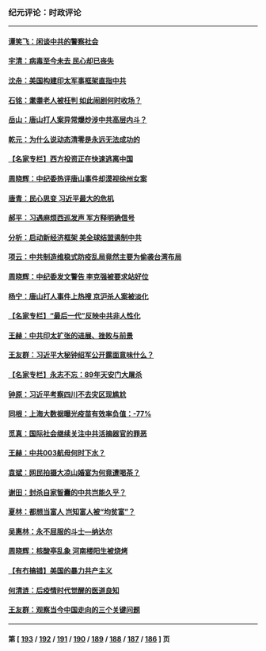 ### 纪元评论：时政评论
---
#### [谭笑飞：闲谈中共的警察社会](../../pages/nsc1025/n13758509.md) 
#### [宇清：病毒至今未去 民心却已丧失](../../pages/nsc1025/n13758370.md) 
#### [沈舟：美国构建印太军事框架直指中共](../../pages/nsc1025/n13758167.md) 
#### [石铭：耄耋老人被枉判 如此闹剧何时收场？](../../pages/nsc1025/n13758216.md) 
#### [岳山：唐山打人案异常爆炒涉中共高层内斗？](../../pages/nsc1025/n13757950.md) 
#### [乾元：为什么说动态清零是永远无法成功的](../../pages/nsc1025/n13758033.md) 
#### [【名家专栏】西方投资正在快速逃离中国](../../pages/nsc1025/n13757817.md) 
#### [周晓辉：中纪委热评唐山事件却漠视徐州女案](../../pages/nsc1025/n13757816.md) 
#### [唐青：民心思变 习近平最大的危机](../../pages/nsc1025/n13757579.md) 
#### [郝平：习遇麻烦西巡发声 军方释明确信号](../../pages/nsc1025/n13757545.md) 
#### [分析：启动新经济框架 美全球结盟遏制中共](../../pages/nsc1025/n13757490.md) 
#### [项云：中共制造维稳式防疫乱局竟然主要为偷袭台湾布局](../../pages/nsc1025/n13757397.md) 
#### [周晓辉：中纪委发文警告 李克强被要求站好位](../../pages/nsc1025/n13757329.md) 
#### [杨宁：唐山打人事件上热搜 京沪杀人案被淡化](../../pages/nsc1025/n13757291.md) 
#### [【名家专栏】“最后一代”反映中共非人性化](../../pages/nsc1025/n13756676.md) 
#### [王赫：中共印太扩张的进展、挫败与前景](../../pages/nsc1025/n13757061.md) 
#### [王友群：习近平大秘钟绍军公开露面意味什么？](../../pages/nsc1025/n13756934.md) 
#### [【名家专栏】永志不忘：89年天安门大屠杀](../../pages/nsc1025/n13756657.md) 
#### [钟原：习近平考察四川不去灾区现尴尬](../../pages/nsc1025/n13756325.md) 
#### [同根：上海大数据曝光疫苗有效率负值：-77%](../../pages/nsc1025/n13756515.md) 
#### [觅真：国际社会继续关注中共活摘器官的罪恶](../../pages/nsc1025/n13756459.md) 
#### [王赫：中共003航母何时下水？](../../pages/nsc1025/n13756409.md) 
#### [袁斌：网民拍摄大凉山婚宴为何竟遭喝茶？](../../pages/nsc1025/n13756374.md) 
#### [谢田：封杀自家智囊的中共岂能久乎？](../../pages/nsc1025/n13756271.md) 
#### [夏林：都想当富人 岂知富人被“均贫富”？](../../pages/nsc1025/n13756099.md) 
#### [吴惠林：永不屈服的斗士—纳达尔](../../pages/nsc1025/n13756003.md) 
#### [周晓辉：核酸亭乱象 河南楼阳生被烧烤](../../pages/nsc1025/n13755983.md) 
#### [【有冇搞错】美国的暴力共产主义](../../pages/nsc1025/n13755507.md) 
#### [何清涟：后疫情时代觉醒的医道良知](../../pages/nsc1025/n13755199.md) 
#### [王友群：观察当今中国走向的三个关键问题](../../pages/nsc1025/n13755428.md) 

---
#### 第 [ [193](./193.md) / [192](./192.md) / [191](./191.md) / [190](./190.md) / [189](./189.md) / [188](./188.md) / [187](./187.md) / [186](./186.md) ] 页
